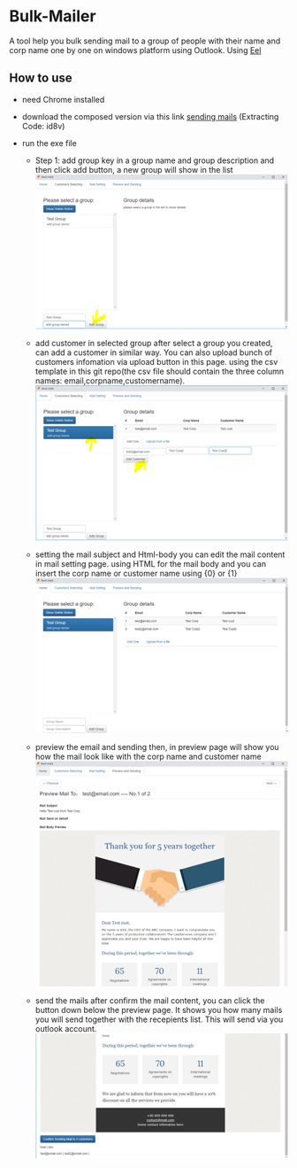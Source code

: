 # Bulk-Mailer
A tool help you bulk sending mail to a group of people with their name and corp name one by one on windows platform using Outlook.
Using [Eel](https://github.com/ChrisKnott/Eel)

## How to use
- need Chrome installed
- download the composed version via this link [sending mails](https://pan.baidu.com/s/1XxpmxcbXk7ru4idzaHSjIQ) (Extracting Code: id8v)
- run the exe file
  
  - Step 1: add group
  key in a group name and group description and then click add button, a new group will show in the list
  ![add group](https://github.com/Xuminhua/Bulk-Mailer/blob/master/screeshots%20for%20readme/add%20group.PNG)
 
  - add customer in selected group
  after select a group you created, can add a customer in similar way. You can also upload bunch of customers infomation via upload button in this page. using the csv template in this git repo(the csv file should contain the three column names: email,corpname,customername).
  ![add customer](https://github.com/Xuminhua/Bulk-Mailer/blob/master/screeshots%20for%20readme/add%20customers%20in%20selected%20group.PNG) 
 
 
  - setting the mail subject and Html-body
  you can edit the mail content in mail setting page. using HTML for the mail body and you can insert the  corp name or customer name using {0} or {1}
   ![edit mail](https://github.com/Xuminhua/Bulk-Mailer/blob/master/screeshots%20for%20readme/added%20customers.PNG)
  
  - preview the email and sending
  then, in preview page will show you how the mail look like with the corp name and customer name
   ![edit mail](https://github.com/Xuminhua/Bulk-Mailer/blob/master/screeshots%20for%20readme/preview.PNG)
   
  - send the mails
  after confirm the mail content, you can click the button down below the preview page. It shows you how many mails you will send together with the recepients list. This will send via you outlook account.
  ![edit mail](https://github.com/Xuminhua/Bulk-Mailer/blob/master/screeshots%20for%20readme/send.PNG)

